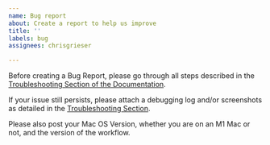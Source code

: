 ```yaml
---
name: Bug report
about: Create a report to help us improve
title: ''
labels: bug
assignees: chrisgrieser

---
```


Before creating a Bug Report, please go through all steps described in the [Troubleshooting Section of the Documentation](https://github.com/chrisgrieser/shimmering-obsidian#troubleshooting).

If your issue still persists, please attach a debugging log and/or screenshots as detailed in the [Troubleshooting Section](Thttps://github.com/chrisgrieser/shimmering-obsidian#troubleshooting).

Please also post your Mac OS Version, whether you are on an M1 Mac or not, and the version of the workflow.
